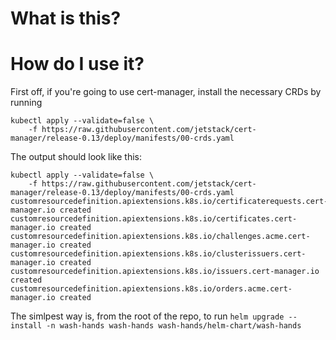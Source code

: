 # What is this?

# How do I use it?

First off, if you're going to use cert-manager, install the necessary CRDs by running

```
kubectl apply --validate=false \
    -f https://raw.githubusercontent.com/jetstack/cert-manager/release-0.13/deploy/manifests/00-crds.yaml
```

The output should look like this:

```
kubectl apply --validate=false \
    -f https://raw.githubusercontent.com/jetstack/cert-manager/release-0.13/deploy/manifests/00-crds.yaml
customresourcedefinition.apiextensions.k8s.io/certificaterequests.cert-manager.io created
customresourcedefinition.apiextensions.k8s.io/certificates.cert-manager.io created
customresourcedefinition.apiextensions.k8s.io/challenges.acme.cert-manager.io created
customresourcedefinition.apiextensions.k8s.io/clusterissuers.cert-manager.io created
customresourcedefinition.apiextensions.k8s.io/issuers.cert-manager.io created
customresourcedefinition.apiextensions.k8s.io/orders.acme.cert-manager.io created
```

The simlpest way is, from the root of the repo, to run `helm upgrade --install -n wash-hands wash-hands wash-hands/helm-chart/wash-hands`

